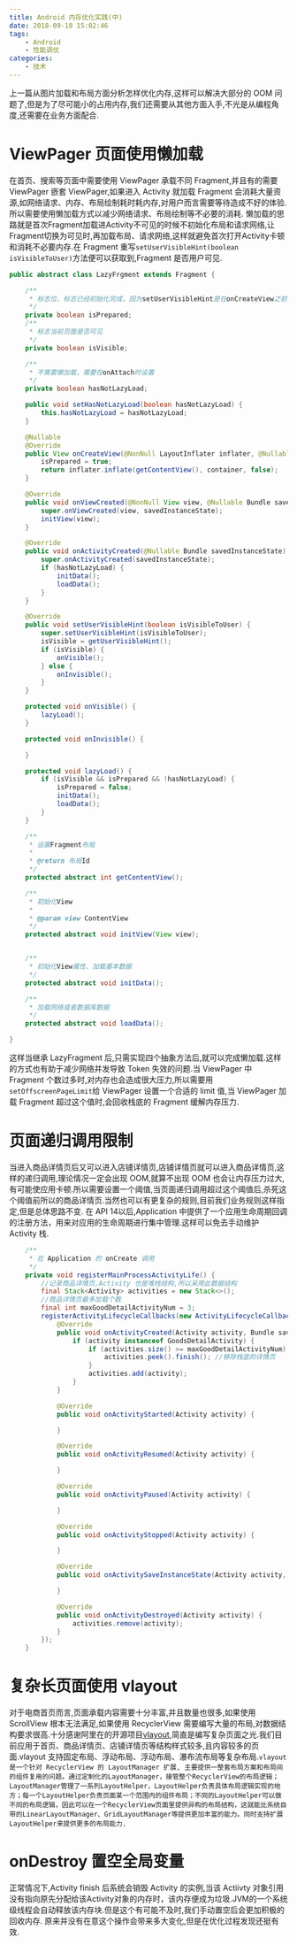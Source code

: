 ```yaml
---
title: Android 内存优化实践(中)
date: 2018-09-10 15:02:46
tags:
    - Android
    - 性能调优
categories: 
    - 技术
---
```

上一篇从图片加载和布局方面分析怎样优化内存,这样可以解决大部分的 OOM 问题了,但是为了尽可能小的占用内存,我们还需要从其他方面入手,不光是从编程角度,还需要在业务方面配合.

# ViewPager 页面使用懒加载
在首页、搜索等页面中需要使用 ViewPager 承载不同 Fragment,并且有的需要 ViewPager 嵌套 ViewPager,如果进入 Activity 就加载 Fragment 会消耗大量资源,如网络请求、内存、布局绘制耗时耗内存,对用户而言需要等待造成不好的体验.所以需要使用懒加载方式以减少网络请求、布局绘制等不必要的消耗.
懒加载的思路就是首次Fragment加载进Activity不可见的时候不初始化布局和请求网络,让Fragment切换为可见时,再加载布局、请求网络,这样就避免首次打开Activity卡顿和消耗不必要内存.在 Fragment 重写`setUserVisibleHint(boolean isVisibleToUser)`方法便可以获取到,Fragment 是否用户可见.
<!-- more -->
``` java
public abstract class LazyFrgment extends Fragment {

    /**
     * 标志位，标志已经初始化完成，因为setUserVisibleHint是在onCreateView之前调用的，
     */
    private boolean isPrepared;
    /**
     * 标志当前页面是否可见
     */
    private boolean isVisible;

    /**
     * 不需要懒加载，需要在onAttach时设置
     */
    private boolean hasNotLazyLoad;

    public void setHasNotLazyLoad(boolean hasNotLazyLoad) {
        this.hasNotLazyLoad = hasNotLazyLoad;
    }

    @Nullable
    @Override
    public View onCreateView(@NonNull LayoutInflater inflater, @Nullable ViewGroup container, @Nullable Bundle savedInstanceState) {
        isPrepared = true;
        return inflater.inflate(getContentView(), container, false);
    }

    @Override
    public void onViewCreated(@NonNull View view, @Nullable Bundle savedInstanceState) {
        super.onViewCreated(view, savedInstanceState);
        initView(view);
    }

    @Override
    public void onActivityCreated(@Nullable Bundle savedInstanceState) {
        super.onActivityCreated(savedInstanceState);
        if (hasNotLazyLoad) {
            initData();
            loadData();
        }
    }

    @Override
    public void setUserVisibleHint(boolean isVisibleToUser) {
        super.setUserVisibleHint(isVisibleToUser);
        isVisible = getUserVisibleHint();
        if (isVisible) {
            onVisible();
        } else {
            onInvisible();
        }
    }

    protected void onVisible() {
        lazyLoad();
    }

    protected void onInvisible() {

    }

    protected void lazyLoad() {
        if (isVisible && isPrepared && !hasNotLazyLoad) {
            isPrepared = false;
            initData();
            loadData();
        }
    }

    /**
     * 设置Fragment布局
     *
     * @return 布局Id
     */
    protected abstract int getContentView();

    /**
     * 初始化View
     *
     * @param view ContentView
     */
    protected abstract void initView(View view);


    /**
     * 初始化View属性、加载基本数据
     */
    protected abstract void initData();

    /**
     * 加载网络或者数据库数据
     */
    protected abstract void loadData();

}
```
这样当继承 LazyFragment 后,只需实现四个抽象方法后,就可以完成懒加载.这样的方式也有助于减少网络并发导致 Token 失效的问题.当 ViewPager 中 Fragment 个数过多时,对内存也会造成很大压力,所以需要用`setOffscreenPageLimit`给 ViewPager 设置一个合适的 limit 值,当 ViewPager 加载 Fragment 超过这个值时,会回收栈底的 Fragment 缓解内存压力.
# 页面递归调用限制
当进入商品详情页后又可以进入店铺详情页,店铺详情页就可以进入商品详情页,这样的递归调用,理论情况一定会出现 OOM,就算不出现 OOM 也会让内存压力过大,有可能使应用卡顿.所以需要设置一个阈值,当页面递归调用超过这个阈值后,杀死这个阈值前所以的商品详情页.当然也可以有更复杂的规则,目前我们业务规则这样指定,但是总体思路不变.
在 API 14以后,Application 中提供了一个应用生命周期回调的注册方法，用来对应用的生命周期进行集中管理.这样可以免去手动维护 Activity 栈.
``` java
    /**
     * 在 Application 的 onCreate 调用
     */
    private void registerMainProcessActivityLife() {
        //记录商品详情页,Activity 也是堆栈结构,所以采用此数据结构
        final Stack<Activity> activities = new Stack<>();
        //商品详情页最多加载个数
        final int maxGoodDetailActivityNum = 3;
        registerActivityLifecycleCallbacks(new ActivityLifecycleCallbacks() {
            @Override
            public void onActivityCreated(Activity activity, Bundle savedInstanceState) {
                if (activity instanceof GoodsDetailActivity) {
                    if (activities.size() >= maxGoodDetailActivityNum) {
                        activities.peek().finish(); //移除栈底的详情页
                    }
                    activities.add(activity);
                }
            }

            @Override
            public void onActivityStarted(Activity activity) {

            }

            @Override
            public void onActivityResumed(Activity activity) {

            }

            @Override
            public void onActivityPaused(Activity activity) {

            }

            @Override
            public void onActivityStopped(Activity activity) {

            }

            @Override
            public void onActivitySaveInstanceState(Activity activity, Bundle outState) {

            }

            @Override
            public void onActivityDestroyed(Activity activity) {
                activities.remove(activity);
            }
        });
    }
```
# 复杂长页面使用 vlayout
对于电商首页而言,页面承载内容需要十分丰富,并且数量也很多,如果使用 ScrollView 根本无法满足,如果使用 RecyclerView 需要编写大量的布局,对数据结构要求很高.十分感谢阿里在的开源项目[vlayout](https://github.com/alibaba/vlayout),简直是编写复杂页面之光.我们目前应用于首页、商品详情页、店铺详情页等结构样式较多,且内容较多的页面.vlayout 支持固定布局、浮动布局、浮动布局、瀑布流布局等复杂布局.`vlayout 是一个针对 RecyclerView 的 LayoutManager 扩展, 主要提供一整套布局方案和布局间的组件复用的问题。通过定制化的LayoutManager，接管整个RecyclerView的布局逻辑；LayoutManager管理了一系列LayoutHelper，LayoutHelper负责具体布局逻辑实现的地方；每一个LayoutHelper负责页面某一个范围内的组件布局；不同的LayoutHelper可以做不同的布局逻辑，因此可以在一个RecyclerView页面里提供异构的布局结构，这就能比系统自带的LinearLayoutManager、GridLayoutManager等提供更加丰富的能力。同时支持扩展LayoutHelper来提供更多的布局能力.`
# onDestroy 置空全局变量
正常情况下,Activity finish 后系统会销毁 Activity 的实例,当该 Actiivty 对象引用没有指向原先分配给该Activity对象的内存时，该内存便成为垃圾.JVM的一个系统级线程会自动释放该内存块.但是这个有可能不及时,我们手动置空后会更加积极的回收内存.
原来并没有在意这个操作会带来多大变化,但是在优化过程发现还挺有效.